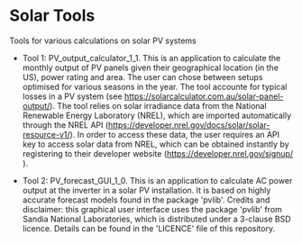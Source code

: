 # Solar Tools
Tools for various calculations on solar PV systems

* Tool 1: PV_output_calculator_1_1. This is an application to calculate the monthly output of PV panels given their geographical location (in the US), power rating and area. The user can chose between setups optimised for various seasons in the year.
The tool accounte for typical losses in a PV system (see https://solarcalculator.com.au/solar-panel-output/).
The tool relies on solar irradiance data from the National Renewable Energy Laboratory (NREL), which are imported automatically through the NREL API (https://developer.nrel.gov/docs/solar/solar-resource-v1/).
In order to access these data, the user requires an API key to access solar data from NREL, which can be obtained instantly by registering to their developer website (https://developer.nrel.gov/signup/ ).

* Tool 2: PV_forecast_GUI_1_0. This is an application to calculate AC power output at the inverter in a solar PV installation. It is based on highly accurate forecast models found in the package 'pvlib'.
Credits and disclaimer: this graphical user interface uses the package 'pvlib' from Sandia National Laboratories, which is distributed under a 3-clause BSD licence. Details can be found in the 'LICENCE' file of this repository.
